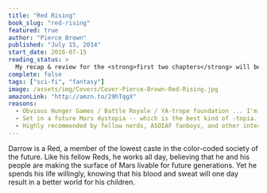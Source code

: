 ```yaml
---
title: "Red Rising"
book_slug: "red-rising"
featured: true
author: "Pierce Brown"
published: "July 15, 2014"
start_date: 2016-07-15
reading_status: >
  My recap & review for the <strong>first two chapters</strong> will be posted <strong>July 15</strong>. <br>Get caught up and join me in the comments section!
complete: false
tags: ["sci-fi", "fantasy"]
image: /assets/img/Covers/Cover-Pierce-Brown-Red-Rising.jpg
amazonLink: "http://amzn.to/29hTqgX"
reasons: 
  - Obvious Hunger Games / Battle Royale / YA-trope foundation ... I'm game
  - Set in a future Mars dystopia -- which is the best kind of -topia.
  - Highly recommended by fellow nerds, ASOIAF fanboys, and other interesting people.
---
```


Darrow is a Red, a member of the lowest caste in the color-coded society of the future. Like his fellow Reds, he works all day, believing that he and his people are making the surface of Mars livable for future generations. Yet he spends his life willingly, knowing that his blood and sweat will one day result in a better world for his children.
 
<!-- But Darrow and his kind have been betrayed. Soon he discovers that humanity reached the surface generations ago. Vast cities and lush wilds spread across the planet. Darrow—and Reds like him—are nothing more than slaves to a decadent ruling class.
 
Inspired by a longing for justice, and driven by the memory of lost love, Darrow sacrifices everything to infiltrate the legendary Institute, a proving ground for the dominant Gold caste, where the next generation of humanity’s overlords struggle for power.  He will be forced to compete for his life and the very future of civilization against the best and most brutal of Society’s ruling class. There, he will stop at nothing to bring down his enemies . . . even if it means he has to become one of them to do so. -->